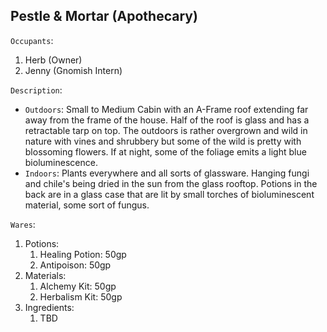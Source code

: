 ## Pestle & Mortar (Apothecary)

`Occupants`:
1. Herb (Owner)
1. Jenny (Gnomish Intern)

`Description`: 
- `Outdoors`: Small to Medium Cabin with an A-Frame roof extending far away from the frame of the house. Half of the roof is glass and has a retractable tarp on top. The outdoors is rather overgrown and wild in nature with vines and shrubbery but some of the wild is pretty with blossoming flowers. If at night, some of the foliage emits a light blue bioluminescence.
- `Indoors`: Plants everywhere and all sorts of glassware. Hanging fungi and chile's being dried in the sun from the glass rooftop. Potions in the back are in a glass case that are lit by small torches of bioluminescent material, some sort of fungus. 

`Wares`: 
1. Potions:
    1. Healing Potion: 50gp
    1. Antipoison: 50gp
1. Materials:
    1. Alchemy Kit: 50gp
    1. Herbalism Kit: 50gp
1. Ingredients:
    1. TBD
